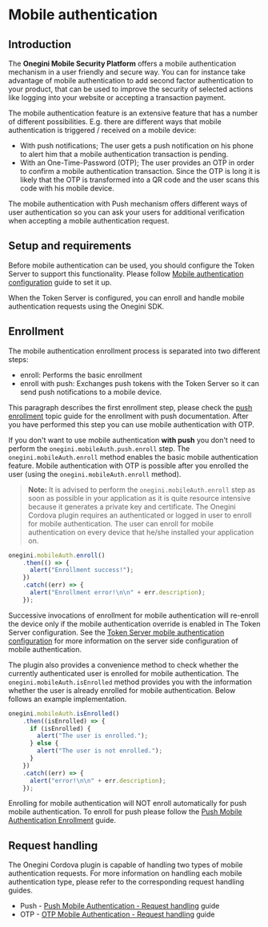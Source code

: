 # Mobile authentication

<!-- toc -->

## Introduction

The **Onegini Mobile Security Platform** offers a mobile authentication mechanism in a user friendly and secure way. You can for instance take advantage of
mobile authentication to add second factor authentication to your product, that can be used to improve the security of selected actions like logging into your
website or accepting a transaction payment.

The mobile authentication feature is an extensive feature that has a number of different possibilities. E.g. there are different ways that mobile authentication
is triggered / received on a mobile device:
- With push notifications; The user gets a push notification on his phone to alert him that a mobile authentication transaction is pending.
- With an One-Time-Password (OTP); The user provides an OTP in order to confirm a mobile authentication transaction. Since the OTP is long it is likely that
the OTP is transformed into a QR code and the user scans this code with his mobile device.

The mobile authentication with Push mechanism offers different ways of user authentication so you can ask your users for additional verification when accepting
 a mobile authentication request.

## Setup and requirements

Before mobile authentication can be used, you should configure the Token Server to support this functionality. Please
follow [Mobile authentication configuration]({{book.app_config_mobile_authentication}}) guide to set it up.

When the Token Server is configured, you can enroll and handle mobile authentication requests using the Onegini SDK.

## Enrollment
The mobile authentication enrollment process is separated into two different steps:
- enroll: Performs the basic enrollment
- enroll with push: Exchanges push tokens with the Token Server so it can send push notifications to a mobile device.

This paragraph describes the first enrollment step, please check the [push enrollment](mobile-authentication-push.md#enrollment) topic guide for the enrollment with 
push documentation. After you have performed this step you can use mobile authentication with OTP.

If you don't want to use mobile authentication **with push** you don't need to perform the `onegini.mobileAuth.push.enroll` step. The
`onegini.mobileAuth.enroll` method enables the basic mobile authentication feature. Mobile authentication with OTP is possible after you enrolled the user
(using the `onegini.mobileAuth.enroll` method).

>**Note:** It is advised to perform the `onegini.mobileAuth.enroll` step as soon as possible in your application as it is quite resource intensive because it
generates a private key and certificate.
The Onegini Cordova plugin requires an authenticated or logged in user to enroll for mobile authentication. The user can enroll for mobile authentication on
every device that he/she installed your application on.

```js
onegini.mobileAuth.enroll()
    .then(() => {
      alert("Enrollment success!");
    })
    .catch((err) => {
      alert("Enrollment error!\n\n" + err.description);
    });
```

Successive invocations of enrollment for mobile authentication will re-enroll the device only if the mobile
authentication override is enabled in The Token Server configuration. See the [Token Server mobile authentication
configuration]({{book.app_config_mobile_authentication}}) for more information on the server side configuration of
mobile authentication.

The plugin also provides a convenience method to check whether the currently authenticated user is enrolled for mobile authentication. The 
`onegini.mobileAuth.isEnrolled` method provides you with the information whether the user is already enrolled for mobile authentication. Below follows an 
example implementation.

```js
onegini.mobileAuth.isEnrolled()
    .then((isEnrolled) => {
      if (isEnrolled) {
        alert("The user is enrolled.");
      } else {
        alert("The user is not enrolled.");
      }
    })
    .catch((err) => {
      alert("error!\n\n" + err.description);
    });
```

Enrolling for mobile authentication will NOT enroll automatically for push mobile authentication. To enroll for push please follow the
[Push Mobile Authentication Enrollment](./mobile-authentication-push.md#enrollment) guide.

## Request handling

The Onegini Cordova plugin is capable of handling two types of mobile authentication requests. For more information on handling each
mobile authentication type, please refer to the corresponding request handling guides.
* Push - [Push Mobile Authentication - Request handling](./mobile-authentication-push.md#request-handling) guide
* OTP - [OTP Mobile Authentication - Request handling](./mobile-authentication-otp.md#request-handling) guide
